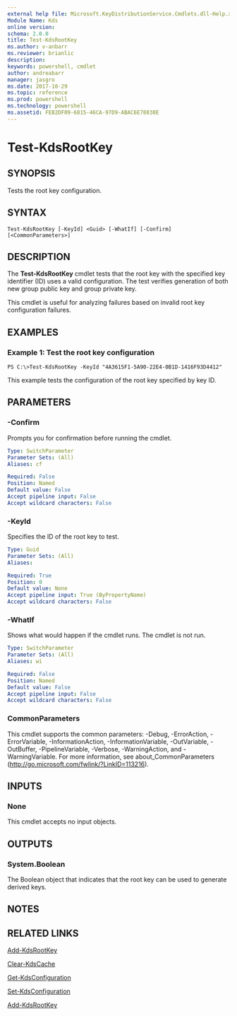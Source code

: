 ```yaml
---
external help file: Microsoft.KeyDistributionService.Cmdlets.dll-Help.xml
Module Name: Kds
online version: 
schema: 2.0.0
title: Test-KdsRootKey
ms.author: v-anbarr
ms.reviewer: brianlic
description: 
keywords: powershell, cmdlet
author: andreabarr
manager: jasgro
ms.date: 2017-10-29
ms.topic: reference
ms.prod: powershell
ms.technology: powershell
ms.assetid: FEB2DF09-6815-46CA-97D9-ABAC6E78838E
---
```


# Test-KdsRootKey

## SYNOPSIS
Tests the root key configuration.

## SYNTAX

```
Test-KdsRootKey [-KeyId] <Guid> [-WhatIf] [-Confirm] [<CommonParameters>]
```

## DESCRIPTION
The **Test-KdsRootKey** cmdlet tests that the root key with the specified key identifier (ID) uses a valid configuration.
The test verifies generation of both new group public key and group private key.

This cmdlet is useful for analyzing failures based on invalid root key configuration failures.

## EXAMPLES

### Example 1: Test the root key configuration
```
PS C:\>Test-KdsRootKey -KeyId "4A3615F1-5A90-22E4-0B1D-1416F93D4412"
```

This example tests the configuration of the root key specified by key ID.

## PARAMETERS

### -Confirm
Prompts you for confirmation before running the cmdlet.

```yaml
Type: SwitchParameter
Parameter Sets: (All)
Aliases: cf

Required: False
Position: Named
Default value: False
Accept pipeline input: False
Accept wildcard characters: False
```

### -KeyId
Specifies the ID of the root key to test.

```yaml
Type: Guid
Parameter Sets: (All)
Aliases: 

Required: True
Position: 0
Default value: None
Accept pipeline input: True (ByPropertyName)
Accept wildcard characters: False
```

### -WhatIf
Shows what would happen if the cmdlet runs.
The cmdlet is not run.

```yaml
Type: SwitchParameter
Parameter Sets: (All)
Aliases: wi

Required: False
Position: Named
Default value: False
Accept pipeline input: False
Accept wildcard characters: False
```

### CommonParameters
This cmdlet supports the common parameters: -Debug, -ErrorAction, -ErrorVariable, -InformationAction, -InformationVariable, -OutVariable, -OutBuffer, -PipelineVariable, -Verbose, -WarningAction, and -WarningVariable. For more information, see about_CommonParameters (http://go.microsoft.com/fwlink/?LinkID=113216).

## INPUTS

### None
This cmdlet accepts no input objects.

## OUTPUTS

### System.Boolean
The Boolean object that indicates that the root key can be used to generate derived keys.

## NOTES

## RELATED LINKS

[Add-KdsRootKey](./Add-KdsRootKey.md)

[Clear-KdsCache](./Clear-KdsCache.md)

[Get-KdsConfiguration](./Get-KdsConfiguration.md)

[Set-KdsConfiguration](./Set-KdsConfiguration.md)

[Add-KdsRootKey](./Add-KdsRootKey.md)

